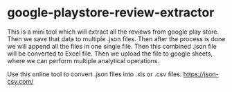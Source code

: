 # google-playstore-review-extractor
This is a mini tool which will extract all the reviews from google play store. Then we save that data to multiple .json files. Then after the process is done we will append all the files in one single file. Then this combined .json file will be converted to Excel file. Then we upload the file to google sheets, where we can perform multiple analytical operations. 


Use this online tool to convert .json files into .xls or .csv files.
https://json-csv.com/
